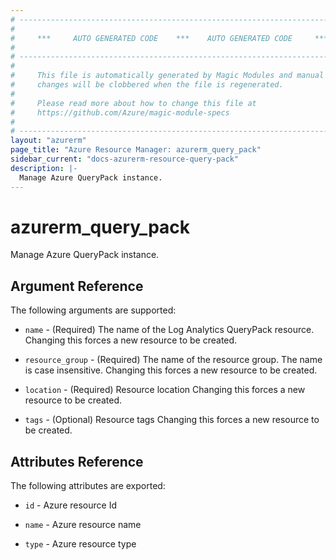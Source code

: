 ```yaml
---
# ----------------------------------------------------------------------------
#
#     ***     AUTO GENERATED CODE    ***    AUTO GENERATED CODE     ***
#
# ----------------------------------------------------------------------------
#
#     This file is automatically generated by Magic Modules and manual
#     changes will be clobbered when the file is regenerated.
#
#     Please read more about how to change this file at
#     https://github.com/Azure/magic-module-specs
#
# ----------------------------------------------------------------------------
layout: "azurerm"
page_title: "Azure Resource Manager: azurerm_query_pack"
sidebar_current: "docs-azurerm-resource-query-pack"
description: |-
  Manage Azure QueryPack instance.
---
```


# azurerm_query_pack

Manage Azure QueryPack instance.


## Argument Reference

The following arguments are supported:

* `name` - (Required) The name of the Log Analytics QueryPack resource. Changing this forces a new resource to be created.

* `resource_group` - (Required) The name of the resource group. The name is case insensitive. Changing this forces a new resource to be created.

* `location` - (Required) Resource location Changing this forces a new resource to be created.

* `tags` - (Optional) Resource tags Changing this forces a new resource to be created.

## Attributes Reference

The following attributes are exported:

* `id` - Azure resource Id

* `name` - Azure resource name

* `type` - Azure resource type

